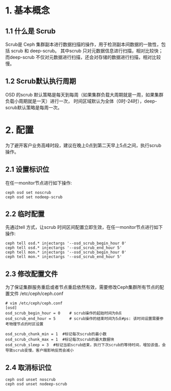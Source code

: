 # 1. 基本概念
## 1.1 什么是 Scrub
Scrub是 Ceph 集群副本进行数据扫描的操作，用于检测副本间数据的一致性，包括 scrub 和 deep-scrub。
其中scrub 只对元数据信息进行扫描，相对比较快；而deep-scrub 不仅对元数据进行扫描，还会对存储的数据进行扫描，相对比较慢。

## 1.2 Scrub默认执行周期
OSD 的scrub 默认策略是每天到每周（如果集群负载大周期就是一周，如果集群负载小周期就是一天）进行一次，
时间区域默认为全体（0时-24时），deep-scrub默认策略是每周一次。

# 2. 配置
为了避开客户业务高峰时段，建议在晚上0点到第二天早上5点之间，执行scrub 操作。

## 2.1 设置标识位
在任一monitor节点进行如下操作:
```
ceph osd set noscrub
ceph osd set nodeep-scrub
```

## 2.2 临时配置
先通过tell 方式，让scrub 时间区间配置立即生效，在任一monitor节点进行如下操作:
```
ceph tell osd.* injectargs '--osd_scrub_begin_hour 0'
ceph tell osd.* injectargs '--osd_scrub_end_hour 5'
ceph tell mon.* injectargs '--osd_scrub_begin_hour 0'
ceph tell mon.* injectargs '--osd_scrub_end_hour 5'
```

## 2.3 修改配置文件
为了保证集群服务重启或者节点重启依然有效，需要修改Ceph集群所有节点的配置文件 /etc/ceph/ceph.conf
```
# vim /etc/ceph/ceph.conf
[osd]
osd_scrub_begin_hour = 0    # scrub操作的起始时间为0点
osd_scrub_end_hour = 5      # scrub操作的结束时间为5点#ps: 该时间设置需要参考物理节点的时区设置
 
osd_scrub_chunk_min = 1  #标记每次scrub的最小数
osd_scrub_chunk_max = 1  #标记每次scrub的最大数据块
osd_scrub_sleep = 3  #标记当前scrub结束，执行下次scrub的等待时间，增加该值，会导致scrub变慢，客户端影响反而会减小
```

## 2.4 取消标识位
```
ceph osd unset noscrub
ceph osd unset nodeep-scrub
```

